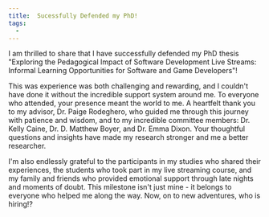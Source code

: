 ```yaml
---
title:  Sucessfully Defended my PhD!
tags:
  - 
---
```

I am thrilled to share that I have successfully defended my PhD thesis "Exploring the Pedagogical Impact of Software Development Live Streams: Informal Learning Opportunities for Software and Game Developers"! 

This was experience was both challenging and rewarding, and I couldn't have done it without the incredible support system around me. To everyone who attended, your presence meant the world to me. A heartfelt thank you to my advisor, Dr. Paige Rodeghero, who guided me through this journey with patience and wisdom, and to my incredible committee members: Dr. Kelly Caine, Dr. D. Matthew Boyer, and Dr. Emma Dixon. Your thoughtful questions and insights have made my research stronger and me a better researcher. 


I'm also endlessly grateful to the participants in my studies who shared their experiences, the students who took part in my live streaming course, and my family and friends who provided emotional support through late nights and moments of doubt. This milestone isn't just mine - it belongs to everyone who helped me along the way. Now, on to new adventures, who is hiring!?
